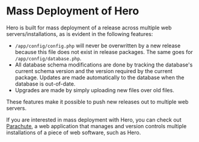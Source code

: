 # Mass Deployment of Hero

Hero is built for mass deployment of a release across multiple web servers/installations, as is evident in the following features:

* `/app/config/config.php` will never be overwritten by a new release because this file does not exist in release packages.  The same goes for `/app/config/database.php`.
* All database schema modifications are done by tracking the database's current schema version and the version required by the current package.  Updates are made automatically to the database when the database is out-of-date.
* Upgrades are made by simply uploading new files over old files.

These features make it possible to push new releases out to multiple web servers.

If you are interested in mass deployment with Hero, you can check out [Parachute](http://www.parachutedrop.com), a web application that manages and version controls multiple installations of a piece of web software, such as Hero.